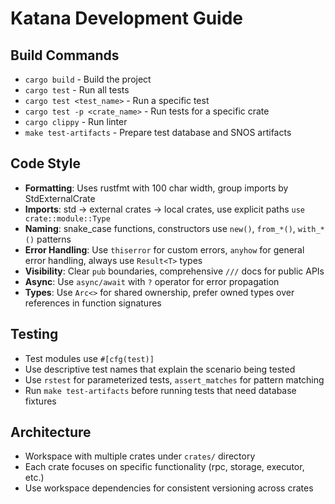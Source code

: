 # Katana Development Guide

## Build Commands
- `cargo build` - Build the project
- `cargo test` - Run all tests  
- `cargo test <test_name>` - Run a specific test
- `cargo test -p <crate_name>` - Run tests for a specific crate
- `cargo clippy` - Run linter
- `make test-artifacts` - Prepare test database and SNOS artifacts

## Code Style
- **Formatting**: Uses rustfmt with 100 char width, group imports by StdExternalCrate
- **Imports**: std → external crates → local crates, use explicit paths `use crate::module::Type`
- **Naming**: snake_case functions, constructors use `new()`, `from_*()`, `with_*()` patterns
- **Error Handling**: Use `thiserror` for custom errors, `anyhow` for general error handling, always use `Result<T>` types
- **Visibility**: Clear `pub` boundaries, comprehensive `///` docs for public APIs
- **Async**: Use `async/await` with `?` operator for error propagation
- **Types**: Use `Arc<>` for shared ownership, prefer owned types over references in function signatures

## Testing
- Test modules use `#[cfg(test)]` 
- Use descriptive test names that explain the scenario being tested
- Use `rstest` for parameterized tests, `assert_matches` for pattern matching
- Run `make test-artifacts` before running tests that need database fixtures

## Architecture
- Workspace with multiple crates under `crates/` directory
- Each crate focuses on specific functionality (rpc, storage, executor, etc.)
- Use workspace dependencies for consistent versioning across crates
